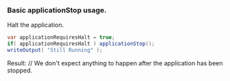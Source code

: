 ### Basic applicationStop usage.

Halt the application.


```java
var applicationRequiresHalt = true;
if( applicationRequiresHalt ) applicationStop();
writeOutput( "Still Running" );

```

Result: // We don't expect anything to happen after the application has been stopped.

